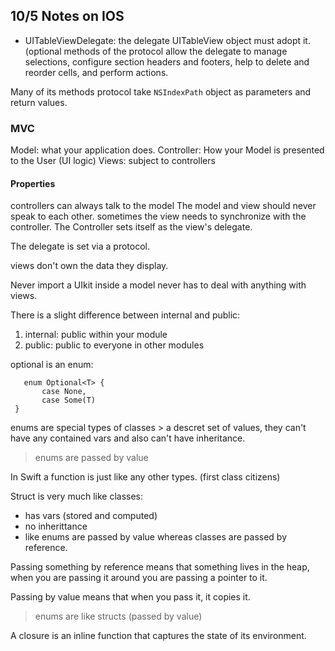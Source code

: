 10/5 Notes on IOS
--------

- UITableViewDelegate: the delegate UITableView object must adopt it. (optional methods of the protocol allow the delegate to manage selections, configure section headers and footers, help to delete and reorder cells, and perform actions.

Many of its methods protocol take `NSIndexPath` object as parameters and return values.

### MVC

Model: what your application does.
Controller: How your Model is presented to the User (UI logic)
Views: subject to controllers

#### Properties
controllers can always talk to the model
The model and view should never speak to each other.
sometimes the view needs to synchronize with the controller.
The Controller sets itself as the view's delegate.

The delegate is set via a protocol.

views don't own the data they display.

Never import a UIkit inside a model never has to deal with anything with views.

There is a slight difference between internal and public:
1. internal: public within your module
2. public: public to everyone in other modules

optional is an enum:
```
   enum Optional<T> {
       case None,
       case Some(T)
 }
```

enums are special types of classes > a descret set of values, they can't have any contained vars and also can't have inheritance.

> enums are passed by value

In Swift a function is just like any other types. (first class citizens)

Struct is very much like classes:
* has vars (stored and computed)
* no inherittance
* like enums are passed by value whereas classes are passed by reference.

Passing something by reference means that something lives in the heap, when you are passing it around you are passing a pointer to it.

Passing by value means that when you pass it, it copies it.

> enums are like structs (passed by value)

A closure is an inline function that captures the state of its environment.
